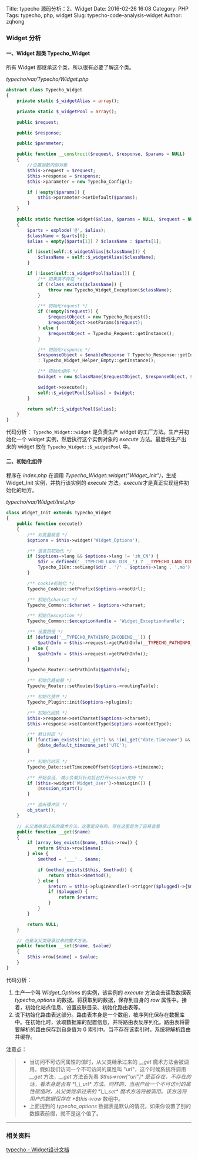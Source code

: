 Title: typecho 源码分析：2、Widget
Date: 2016-02-26 16:08
Category: PHP
Tags: typecho, php, widget
Slug: typecho-code-analysis-widget
Author: zqhong

### Widget 分析

#### 一、Widget 超类 Typecho_Widget
所有 Widget 都继承这个类，所以很有必要了解这个类。

*typecho/var/Typecho/Widget.php*
```php
abstract class Typecho_Widget
{
    private static $_widgetAlias = array();

    private static $_widgetPool = array();

    public $request;

    public $response;

    public $parameter;

    public function __construct($request, $response, $params = NULL)
    {
        //设置函数内部对象
        $this->request = $request;
        $this->response = $response;
        $this->parameter = new Typecho_Config();

        if (!empty($params)) {
            $this->parameter->setDefault($params);
        }
    }

    public static function widget($alias, $params = NULL, $request = NULL, $enableResponse = true)
    {
        $parts = explode('@', $alias);
        $className = $parts[0];
        $alias = empty($parts[1]) ? $className : $parts[1];

        if (isset(self::$_widgetAlias[$className])) {
            $className = self::$_widgetAlias[$className];
        }

        if (!isset(self::$_widgetPool[$alias])) {
            /** 如果类不存在 */
            if (!class_exists($className)) {
                throw new Typecho_Widget_Exception($className);
            }

            /** 初始化request */
            if (!empty($request)) {
                $requestObject = new Typecho_Request();
                $requestObject->setParams($request);
            } else {
                $requestObject = Typecho_Request::getInstance();
            }

            /** 初始化response */
            $responseObject = $enableResponse ? Typecho_Response::getInstance()
            : Typecho_Widget_Helper_Empty::getInstance();

            /** 初始化组件 */
            $widget = new $className($requestObject, $responseObject, $params);

            $widget->execute();
            self::$_widgetPool[$alias] = $widget;
        }

        return self::$_widgetPool[$alias];
    }
}
```

代码分析：
`Typecho_Widget::widget` 是负责生产 widget 的工厂方法。生产并初始化一个 widget 实例，然后执行这个实例对象的 *execute* 方法。最后将生产出来的 widget 放在 `Typecho_Widget::$_widgetPool` 中。

<!--more-->

#### 二、初始化组件
程序在 *index.php* 在调用 *Typecho_Widget::widget("Widget_Init")*，生成 Widget_Init 实例，并执行该实例的 *execute* 方法。*execute*才是真正实现组件初始化的地方。


*typecho/var/Widget/Init.php*
```php
class Widget_Init extends Typecho_Widget
{
    public function execute()
    {
        /** 对变量赋值 */
        $options = $this->widget('Widget_Options');

        /** 语言包初始化 */
        if ($options->lang && $options->lang != 'zh_CN') {
            $dir = defined('__TYPECHO_LANG_DIR__') ? __TYPECHO_LANG_DIR__ : __TYPECHO_ROOT_DIR__ . '/usr/langs';
            Typecho_I18n::setLang($dir . '/' . $options->lang . '.mo');
        }

        /** cookie初始化 */
        Typecho_Cookie::setPrefix($options->rootUrl);

        /** 初始化charset */
        Typecho_Common::$charset = $options->charset;

        /** 初始化exception */
        Typecho_Common::$exceptionHandle = 'Widget_ExceptionHandle';

        /** 设置路径 */
        if (defined('__TYPECHO_PATHINFO_ENCODING__')) {
            $pathInfo = $this->request->getPathInfo(__TYPECHO_PATHINFO_ENCODING__, $options->charset);
        } else {
            $pathInfo = $this->request->getPathInfo();
        }

        Typecho_Router::setPathInfo($pathInfo);

        /** 初始化路由器 */
        Typecho_Router::setRoutes($options->routingTable);

        /** 初始化插件 */
        Typecho_Plugin::init($options->plugins);

        /** 初始化回执 */
        $this->response->setCharset($options->charset);
        $this->response->setContentType($options->contentType);

        /** 默认时区 */
        if (function_exists("ini_get") && !ini_get("date.timezone") && function_exists("date_default_timezone_set")) {
            @date_default_timezone_set('UTC');
        }

        /** 初始化时区 */
        Typecho_Date::setTimezoneOffset($options->timezone);

        /** 开始会话, 减小负载只针对后台打开session支持 */
        if ($this->widget('Widget_User')->hasLogin()) {
            @session_start();
        }

        /** 监听缓冲区 */
        ob_start();
    }

    // 从父类继承过来的魔术方法，这里是没有的。写在这里是为了容易查看
    public function __get($name)
    {
        if (array_key_exists($name, $this->row)) {
            return $this->row[$name];
        } else {
            $method = '___' . $name;

            if (method_exists($this, $method)) {
                return $this->$method();
            } else {
                $return = $this->pluginHandle()->trigger($plugged)->{$method}($this);
                if ($plugged) {
                    return $return;
                }
            }
        }

        return NULL;
    }

    // 也是从父类继承过来的魔术方法。
    public function __set($name, $value)
    {
        $this->row[$name] = $value;
    }
}

```

代码分析：
1. 生产一个叫 *Widget_Options* 的实例，该实例的 *execute* 方法会去读取数据表 *typecho_options* 的数据。将获取到的数据，保存到自身的 *row* 属性中。接着，初始化站点信息、设置皮肤目录、初始化路由表等。
2. 说下初始化路由表这部分。路由表本身是一个数组，被序列化保存在数据库中。在初始化时，读取数据库的配置信息，并将路由表反序列化。路由表将需要解析的路由保存到自身值为 0 索引中。当不存在该索引时，系统将解析路由并缓存。


注意点：
> * 当访问不可访问属性的值时，从父类继承过来的 *\_\_get* 魔术方法会被调用。假如我们访问一个不可访问的属性叫 "url"，这个时候系统将调用 *\_\_get* 方法，*\_\_get* 方法首先看 *$this=>row["url"]* 是否存在，不存在的话，看本身是否有 *\_\_url* 方法。同样的，当用户给一个不可访问的属性赋值时，从父类继承过来的 *\_\_set* 魔术方法将被调用。该方法将用户的数据保存在 *$this->row* 数组中。
> * 上面提到的 *typecho_options* 数据表是默认的情况，如果你设置了别的数据表前缀，就不是这个值了。

---

### 相关资料
[typecho - Widget设计文档](http://docs.typecho.org/develop/widget)
